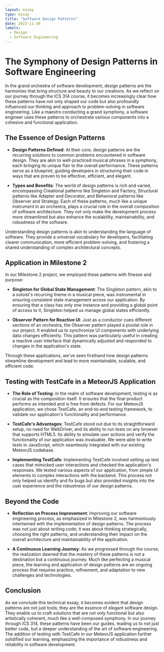 ```yaml
---
layout: essay
type: essay
title: "Software Design Patterns"
date: 2023-11-30
labels:
  - Design
  - Software Engineering
---
```


# The Symphony of Design Patterns in Software Engineering

In the grand orchestra of software development, design patterns are the harmonies that bring structure and beauty to our creations. As we reflect on our journey through the ICS 314 course, it becomes increasingly clear how these patterns have not only shaped our code but also profoundly influenced our thinking and approach to problem-solving in software engineering. Like a maestro conducting a grand symphony, a software engineer uses these patterns to orchestrate various components into a cohesive and functional application.

## The Essence of Design Patterns

- **Design Patterns Defined**: At their core, design patterns are the recurring solutions to common problems encountered in software design. They are akin to well-practiced musical phrases in a symphony, each bringing its unique flair to the overall performance. These patterns serve as a blueprint, guiding developers in structuring their code in ways that are proven to be effective, efficient, and elegant.

- **Types and Benefits**: The world of design patterns is rich and varied, encompassing Creational patterns like Singleton and Factory, Structural patterns like Adapter and Decorator, and Behavioral patterns like Observer and Strategy. Each of these patterns, much like a unique instrument in an orchestra, plays a crucial role in the overall composition of software architecture. They not only make the development process more streamlined but also enhance the scalability, maintainability, and robustness of the software.

Understanding design patterns is akin to understanding the language of software. They provide a universal vocabulary for developers, facilitating clearer communication, more efficient problem-solving, and fostering a shared understanding of complex architectural concepts.

## Application in Milestone 2

In our Milestone 2 project, we employed these patterns with finesse and purpose:

- **Singleton for Global State Management**: The Singleton pattern, akin to a soloist's recurring theme in a musical piece, was instrumental in ensuring consistent state management across our application. By ensuring that a class has only one instance and providing a global point of access to it, Singleton helped us manage global states efficiently.

- **Observer Pattern for Reactive UI**: Just as a conductor cues different sections of an orchestra, the Observer pattern played a pivotal role in our project. It enabled us to synchronize UI components with underlying data changes efficiently. This pattern was particularly useful in creating a reactive user interface that dynamically adjusted and responded to changes in the application's state.

Through these applications, we've seen firsthand how design patterns streamline development and lead to more maintainable, scalable, and efficient code.

## Testing with TestCafe in a MeteorJS Application

- **The Role of Testing**: In the realm of software development, testing is as crucial as the composition itself. It ensures that the final product performs as intended and is free from defects. For our MeteorJS application, we chose TestCafe, an end-to-end testing framework, to validate our application's functionality and performance.

- **TestCafe's Advantages**: TestCafe stood out due to its straightforward setup, no need for WebDriver, and its ability to run tests on any browser that supports HTML5. Its ability to simulate user actions and verify the functionality of our application was invaluable. We were able to write tests in JavaScript, which seamlessly integrated with our existing MeteorJS codebase.

- **Implementing TestCafe**: Implementing TestCafe involved setting up test cases that mimicked user interactions and checked the application's responses. We tested various aspects of our application, from simple UI elements to complex interactions with the backend. This process not only helped us identify and fix bugs but also provided insights into the user experience and the robustness of our design patterns.

## Beyond the Code

- **Reflection on Process Improvement**: Improving our software engineering process, as emphasized in Milestone 2, was harmoniously intertwined with the implementation of design patterns. The process was not just about writing code; it was about thinking strategically, choosing the right patterns, and understanding their impact on the overall architecture and maintainability of the application.

- **A Continuous Learning Journey**: As we progressed through the course, the realization dawned that the mastery of these patterns is not a destination but a continuous journey. Much like perfecting a musical piece, the learning and application of design patterns are an ongoing process that requires practice, refinement, and adaptation to new challenges and technologies.

## Conclusion

As we conclude this technical essay, it becomes evident that design patterns are not just tools; they are the essence of elegant software design. They enable us to craft solutions that are not only functional but also artistically coherent, much like a well-composed symphony. In our journey through ICS 314, these patterns have been our guides, leading us to not just better code, but a deeper understanding of the art of software engineering. The addition of testing with TestCafe in our MeteorJS application further solidified our learning, emphasizing the importance of robustness and reliability in software development.
